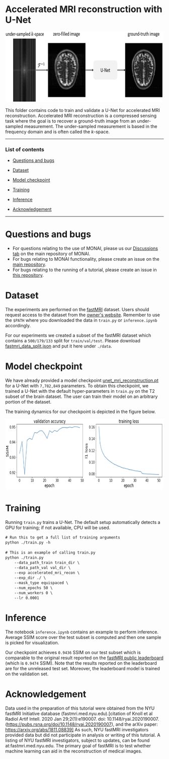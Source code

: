 # Accelerated MRI reconstruction with U-Net

<p align="center"><img src="./figures/workflow.PNG" width="800" height="225"></p>


This folder contains code to train and validate a U-Net for accelerated MRI reconstruction. Accelerated MRI reconstruction is a compressed sensing task where the goal is to recover a ground-truth image from an under-sampled measurement. The under-sampled measurement is based in the frequency domain and is often called the $k$-space.

***

### List of contents

* [Questions and bugs](#Questions-and-bugs)

* [Dataset](#Dataset)

* [Model checkpoint](#Model-checkpoint)

* [Training](#Training)

* [Inference](#Inference)

* [Acknowledgement](#Acknowledgement)

***

# Questions and bugs

- For questions relating to the use of MONAI, please us our [Discussions tab](https://github.com/Project-MONAI/MONAI/discussions) on the main repository of MONAI.
- For bugs relating to MONAI functionality, please create an issue on the [main repository](https://github.com/Project-MONAI/MONAI/issues).
- For bugs relating to the running of a tutorial, please create an issue in [this repository](https://github.com/Project-MONAI/Tutorials/issues).

# Dataset

The experiments are performed on the [fastMRI](https://fastmri.org/dataset) dataset. Users should request access to the dataset
from the [owner's website](https://fastmri.org/dataset). Remember to use the `$PATH` where you downloaded the data in `train.py`
or `inference.ipynb` accordingly.

For our experiments we created a subset of the fastMRI dataset which contains a `500/179/133` split for `train/val/test`. Please download [fastmri_data_split.json](https://github.com/Project-MONAI/MONAI-extra-test-data/releases/download/0.8.1/fastmri_data_split.json) and put it here under `./data`.

# Model checkpoint

We have already provided a model checkpoint [unet_mri_reconstruction.pt](https://github.com/Project-MONAI/MONAI-extra-test-data/releases/download/0.8.1/unet_mri_reconstruction.pt) for a U-Net with `7,782,849` parameters. To obtain this checkpoint, we trained
a U-Net with the default hyper-parameters in `train.py` on the T2 subset of the brain dataset. The user can train their model on an arbitrary portion of the dataset.

The training dynamics for our checkpoint is depicted in the figure below.

<p align="center"><img src="./figures/dynamics.PNG" width="800" height="225"></p>

# Training

Running `train.py` trains a U-Net. The default setup automatically detects a GPU for training; if not available, CPU will be used.

    # Run this to get a full list of training arguments
    python ./train.py -h

    # This is an example of calling train.py
    python ./train.py
        --data_path_train train_dir \
        --data_path_val val_dir \
        --exp accelerated_mri_recon \
        --exp_dir ./ \
        --mask_type equispaced \
        --num_epochs 50 \
        --num_workers 0 \
        --lr 0.0001

# Inference

The notebook `inference.ipynb` contains an example to perform inference. Average SSIM score over the test subset is computed and then
one sample is picked for visualization.

Our checkpoint achieves `0.9436` SSIM on our test subset which is comparable to the original result reported on the
[fastMRI public leaderboard](https://fastmri.org/leaderboards/) (which is `0.9474` SSIM). Note that the results reported
on the leaderboard are for the unreleased test set. Moreover, the leaderboard model is trained on the validation set.

# Acknowledgement
Data used in the preparation of this tutorial were obtained from the NYU fastMRI Initiative database (fastmri.med.nyu.edu).[citation of Knoll et al Radiol Artif Intell. 2020 Jan 29;2(1):e190007.
doi: 10.1148/ryai.2020190007. (https://pubs.rsna.org/doi/10.1148/ryai.2020190007), and the arXiv paper: https://arxiv.org/abs/1811.08839] As such, NYU fastMRI investigators provided data but did not participate in analysis or writing of this tutorial. A listing of NYU fastMRI investigators, subject to updates, can be found at:fastmri.med.nyu.edu. The primary goal of fastMRI is to test whether machine learning can aid in the reconstruction of medical images.
